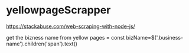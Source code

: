 # yellowpageScrapper

https://stackabuse.com/web-scraping-with-node-js/

get the bizness name from yellow pages = 
const bizName=$('.business-name').children('span').text()